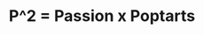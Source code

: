 ---
layout: interior
title: P^2 = Passion x Poptarts
speaker: Shannon Dykman
permalink: shannon-dykman
image: img/20160413/shannon_dykman.png
event: 20160413
video: CNbC2x_GVpQ
favorite: Breeding ground for young entrepreneurs.
about: Shannon Dykman is co-owner of GoTimeTraining, a personal training and nutrition coaching facility in Wichita. Shannon started his career as a mechanical engineer with Boeing in 2006 and left in 2012 after being the site director's chief of staff for 2.5 years. Today Shannon is focused on the development of his leadership skills to create a world-class business through empowering his team and staying true to his passion for a healthy lifestyle.
twitter: 
facebook: 
instagram: 
linkedin: 
website: 
email: shannon@gotimetraining.com
telephone: 
---